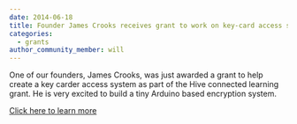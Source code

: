```yaml
---
date: 2014-06-18
title: Founder James Crooks receives grant to work on key-card access system
categories:
  - grants
author_community_member: will
---
```


One of our founders, James Crooks, was just awarded a grant to help create a key carder access system as part of the Hive connected learning grant. He is very excited to build a tiny Arduino based encryption system.

[Click here to learn more](https://hivechicago.org/portfolio/cross-organizational-keytag-system-lead/)
